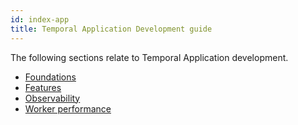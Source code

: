 ```yaml
---
id: index-app
title: Temporal Application Development guide
---
```


The following sections relate to Temporal Application development.

- [Foundations](../foundations.md)
- [Features](../features.md)
- [Observability](../observability.md)
- [Worker performance](../operation/how-to-tune-workers.md)
